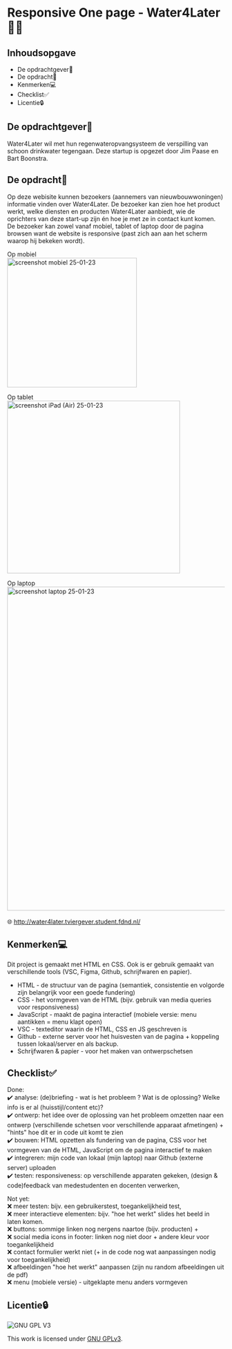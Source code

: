 # Responsive One page - Water4Later🌿💧

## Inhoudsopgave

* De opdrachtgever🚀
* De opdracht📝
* Kenmerken💻
* Checklist✅
* Licentie🔒


## De opdrachtgever🚀  

Water4Later wil met hun regenwateropvangsysteem de verspilling van schoon drinkwater tegengaan. Deze startup is opgezet door Jim Paase en Bart Boonstra. 

## De opdracht📝

Op deze webisite kunnen bezoekers (aannemers van nieuwbouwwoningen) informatie vinden over Water4Later. De bezoeker kan zien hoe het product werkt, welke diensten en producten Water4Later aanbiedt, wie de oprichters van deze start-up zijn én hoe je met ze in contact kunt komen. De bezoeker kan zowel vanaf mobiel, tablet of laptop door de pagina browsen want de website is responsive (past zich aan aan het scherm waarop hij bekeken wordt).
<br>

Op mobiel
<br>
<img width="300" alt="screenshot mobiel 25-01-23" src="https://user-images.githubusercontent.com/112861180/214590685-cebd4352-8af6-47e7-a139-c813cb3e0426.png">
<br>

Op tablet
<br>
<img width="400" alt="screenshot iPad (Air) 25-01-23" src="https://user-images.githubusercontent.com/112861180/214591255-083feafc-890c-430e-a1b3-9118b8d81768.png">
<br>

Op laptop
<br>
<img width="750" alt="screenshot laptop 25-01-23" src="https://user-images.githubusercontent.com/112861180/214591268-e5ec5f52-3889-4866-b8dd-03216771d5a6.png">
<br>
<br>
🌐 http://water4later.tviergever.student.fdnd.nl/

## Kenmerken💻 
<!-- Bij Kenmerken staat welke technieken zijn gebruikt en hoe. Wat is de HTML structuur? Wat zijn de belangrijkste dingen in CSS? Wat is er met JS gedaan en hoe? -->
Dit project is gemaakt met HTML en CSS. Ook is er gebruik gemaakt van verschillende tools (VSC, Figma, Github, schrijfwaren en papier).

* HTML - de structuur van de pagina (semantiek, consistentie en volgorde zijn belangrijk voor een goede fundering)
* CSS - het vormgeven van de HTML (bijv. gebruik van media queries voor responsiveness)
* JavaScript - maakt de pagina interactief (mobiele versie: menu aantikken = menu klapt open)
* VSC - texteditor waarin de HTML, CSS en JS geschreven is
* Github - externe server voor het huisvesten van de pagina + koppeling tussen lokaal/server en als backup.
* Schrijfwaren & papier - voor het maken van ontwerpschetsen

## Checklist✅

Done:
<br>
✔️ analyse: (de)briefing - wat is het probleem ? Wat is de oplossing? Welke info is er al (huisstijl/content etc)?
<br>
✔️ ontwerp: het idee over de oplossing van het probleem omzetten naar een ontwerp (verschillende schetsen voor verschillende apparaat afmetingen) + "hints" hoe dit er in code uit komt te zien
<br>
✔️ bouwen: HTML opzetten als fundering van de pagina, CSS voor het vormgeven van de HTML, JavaScript om de pagina interactief te maken
<br>
✔️ integreren: mijn code van lokaal (mijn laptop) naar Github (externe server) uploaden 
<br>
✔️ testen: responsiveness: op verschillende apparaten gekeken, (design & code)feedback van medestudenten en docenten verwerken, 

Not yet:
<br>
❌ meer testen: bijv. een gebruikerstest, toegankelijkheid test, 
<br>
❌ meer interactieve elementen: bijv. "hoe het werkt" slides het beeld in laten komen.
<br>
❌ buttons: sommige linken nog nergens naartoe (bijv. producten) + 
<br>
❌ social media icons in footer: linken nog niet door + andere kleur voor toegankelijkheid
<br>
❌ contact formulier werkt niet (+ in de code nog wat aanpassingen nodig voor toegankelijkheid)
<br>
❌ afbeeldingen "hoe het werkt" aanpassen (zijn nu random afbeeldingen uit de pdf)
<br>
❌ menu (mobiele versie) - uitgeklapte menu anders vormgeven

## Licentie🔒 

![GNU GPL V3](https://www.gnu.org/graphics/gplv3-127x51.png)

This work is licensed under [GNU GPLv3](./LICENSE).
